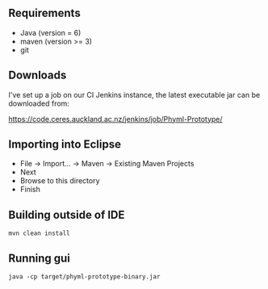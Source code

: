 Requirements
---------------------

 * Java (version = 6)
 * maven (version >= 3)
 * git

Downloads
----------------

I've set up a job on our CI Jenkins instance, the latest executable jar can be downloaded from:

https://code.ceres.auckland.ac.nz/jenkins/job/Phyml-Prototype/


Importing into Eclipse
-------------------------------

 * File -> Import... -> Maven -> Existing Maven Projects
 * Next
 * Browse to this directory
 * Finish


Building outside of IDE
---------------------------------

    mvn clean install


Running gui
-----------

    java -cp target/phyml-prototype-binary.jar

